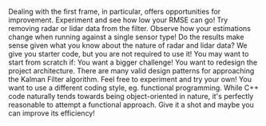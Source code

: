 
Dealing with the first frame, in particular, offers opportunities for improvement.
Experiment and see how low your RMSE can go!
Try removing radar or lidar data from the filter. Observe how your estimations change when running against a single sensor type! Do the results make sense given what you know about the nature of radar and lidar data?
We give you starter code, but you are not required to use it! You may want to start from scratch if: You want a bigger challenge! You want to redesign the project architecture. There are many valid design patterns for approaching the Kalman Filter algorithm. Feel free to experiment and try your own! You want to use a different coding style, eg. functional programming. While C++ code naturally tends towards being object-oriented in nature, it's perfectly reasonable to attempt a functional approach. Give it a shot and maybe you can improve its efficiency!
